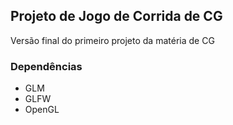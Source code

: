 ## Projeto de Jogo de Corrida de CG

Versão final do primeiro projeto da matéria de CG

### Dependências

- GLM
- GLFW
- OpenGL
